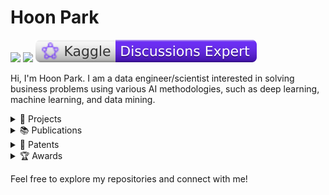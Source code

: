 # Hoon Park

<p>
  <a href="https://www.linkedin.com/in/hoon-park-707a39276" target="_blank"><img src="https://img.shields.io/badge/HoonPark-0A66C2?style=flat-square&logo=Linkedin&logoColor=white"/></a>
  <a href="mailto:parkhoon0303@gmail.com" target="_blank"><img src="https://img.shields.io/badge/parkhoon0303@gmail.com-EA4335?style=flat-square&logo=Gmail&logoColor=white"/></a>
  <img src="./kaggle-badges/DiscussionsRank/plastic-white.svg" />
</p>


Hi, I'm Hoon Park. I am a data engineer/scientist interested in solving business problems using various AI methodologies, such as deep learning, machine learning, and data mining.

<details>
  <summary>💼 Projects</summary>
  
  | **Project** | **Institution** | **Duration** |
  | --- | --- | --- |
  | Squid Game Chatbot Enhanced with Gemma Fine-Tuning | Google Bootcamp (GDG) | Aug 2024 - Oct 2024 |
  | Smart Tourism Platform Development with Meta-Path Embedding Recommendation System | Ministry of SMEs and Startups (MSS, Korea) | May 2022 - May 2023 |
  | AI-based Cloud Service (AlaaS) Technology for Anomaly Pattern Detection in Multi-data Streams | Ministry of Education | Oct 2022 - Jan 2023 |
  | Survey Recommender | Knowledge Engineering Lab, Chung-Ang University | June 2022 - July 2022 |
  | Metainformation-Based Latent Knowledge Extraction for Perfume Recommendations (MYFUME) | Soonchunhyang University | May 2020 - May 2021 |
  | Health Checkup Guide | Industry-university cooperation foundation, Soonchunhyang University | Aug 2017 - Dec 2017 |
  | Pictogram | GameMakers [Unity Certified Club] | Aug 2017 - Dec 2017 |

</details>

<details>
  <summary>📚 Publications</summary>

  | **Title** | **Journal** | **Link** |
  | --- | --- | --- |
  | HeteLFX: Heterogeneous Recommendation with Latent Feature Extraction | Electronic Commerce Research and Applications | [🔗](https://doi.org/10.1016/j.elerap.2024.101419) |
  | Latent Mutual Feature Extraction for Cross-domain Recommendation | Knowledge and Information Systems | [🔗](https://doi.org/10.1007/s10115-024-02065-y) |

</details>

<details>
  <summary>📜 Patents</summary>

  | **Title** | **Date** | **Status** | **Link** |
  | --- | --- | --- | --- |
  | Methods and devices for item recommendation using cross-domain information extraction | 12/2023 | Submitted | |
  | APPARATUS, METHOD AND SYSTEM FOR CUSTOMIZED TRACK RECOMMENDATION | 04/2023 | Submitted | |
  | Smart cradle | 04/2023 | KR 1025189290000 | [🔗](https://doi.org/10.8080/1020200165235) |
  | Lost and found system | 12/2019 | KR 1020587950000 | [🔗](https://doi.org/10.8080/1020180072114) |

</details>

<details>
  <summary>🏆 Awards</summary>

  | **Award** | **Organization** | **Date** | **LeaderBoard** |
  | --- | :---: | :---: | :---: |
  | Binary Classification of Insurance Cross Selling (Playground Series S4E7) Top 1% | Kaggle | Aug 2024 | [🔗](https://www.kaggle.com/competitions/playground-series-s4e7/leaderboard) |
  | LLM 20 Questions, Silver Medal | Kaggle | Sep 2024 | [🔗](https://www.kaggle.com/competitions/llm-20-questions/leaderboard) |
  | Rohlik Orders Forecasting Challenge (Use historical data to predict customer orders) Top 7% | Kaggle | Dec 2024 | [🔗](https://www.kaggle.com/competitions/rohlik-orders-forecasting-challenge/leaderboard) |
  | Inclusion・The Global Multimedia Deepfake Detection Top 10% | Kaggle | Aug 2024 | [🔗](https://www.kaggle.com/competitions/multi-ffdi/leaderboard) |
  | Binary Prediction of Poisonous Mushrooms Top 10% | Kaggle | Aug 2024 | [🔗](https://www.kaggle.com/competitions/playground-series-s4e8/leaderboard) |

</details>

Feel free to explore my repositories and connect with me!

